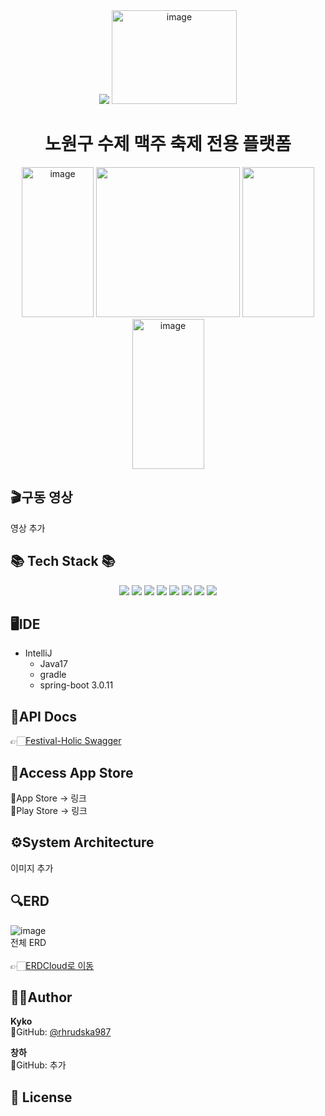 <div align=center>
	<img src="https://capsule-render.vercel.app/api?type=waving&color=auto&height=200&section=header&text=Festival-Holic!&fontSize=90" />	
<img width="200" height="150" alt="image" src="https://github.com/FS-2023-FestivalHolic/FH-Server/assets/59828706/61e1242a-ccf7-495d-8dca-7c5c6f7f62d8">
<h1>노원구 수제 맥주 축제 전용 플랫폼</h1>
<img width="115" height="240" alt="image" src="https://github.com/FS-2023-FestivalHolic/FH-Server/assets/59828706/78d6998b-c23f-4187-aeee-6c4d4b449b4f">
<img width="230" height="240 alt="image" src="https://github.com/FS-2023-FestivalHolic/FH-Server/assets/59828706/a18af83d-ea1a-4b44-bc20-ad7b5d830492">
<img width="115" height="240 alt="image" src="https://github.com/FS-2023-FestivalHolic/FH-Server/assets/59828706/b5f72e7b-53d1-4d64-91d5-97637f31abb1">
<img width="115" height="240" alt="image" src="https://github.com/FS-2023-FestivalHolic/FH-Server/assets/59828706/00e73e9c-ac98-46a7-b765-13573a262cf6">
</div>

## 🎬구동 영상
영상 추가<br>

<div>
	<h2>📚 Tech Stack 📚</h2>
</div>
<div align="center">
<img src="https://img.shields.io/badge/java-%23ED8B00.svg?style=for-the-badge&logo=java&logoColor=white">
<img src="https://img.shields.io/badge/Spring Boot-6DB33F?style=for-the-badge&logo=Spring Boot&logoColor=white">
<img src="https://img.shields.io/badge/mysql-4479A1?style=for-the-badge&logo=mysql&logoColor=white">
<img src="https://img.shields.io/badge/Amazon AWS-232F3E?style=for-the-badge&logo=Amazon AWS&logoColor=white">
<img src="https://img.shields.io/badge/SpringSecurity-6DB33F?style=for-the-badge&logo=SpringSecurity&logoColor=white">
<img src="https://img.shields.io/badge/Swagger-85EA2D?style=for-the-badge&logo=Swagger&logoColor=white">
<img src="https://img.shields.io/badge/JPA-000000?style=for-the-badge&logo=JPA&logoColor=white">
<img src="https://img.shields.io/badge/JWT-4285F4?style=for-the-badge&logo=JWT&logoColor=white">
</div>

## 🖥️IDE

- IntelliJ
  - Java17
  - gradle
  - spring-boot 3.0.11

## 📜API Docs
 👉🏻[Festival-Holic Swagger](http://3.34.177.220:8083/swagger-ui/index.html)

 ## 🛒Access App Store
 🍎App Store -> 링크 <br>
 🏪Play Store -> 링크<br>

 ## ⚙️System Architecture
이미지 추가

## 🔍ERD
![image](https://github.com/FS-2023-FestivalHolic/FH-Server/assets/59828706/4a8ab4cf-bcfa-4e87-8a7e-01c1d0da39bf) <br>
전체 ERD <br><br>
👉🏻[ERDCloud로 이동](https://www.erdcloud.com/d/yFSz8aFrb9kPM7Jqn) <br>

## 🧑‍💻Author

 **Kyko** <br>
 👀GitHub: [@rhrudska987](https://github.com/rhrudska987) <br>

**창하** <br>
 👀GitHub: 추가

 ## 📝 License








